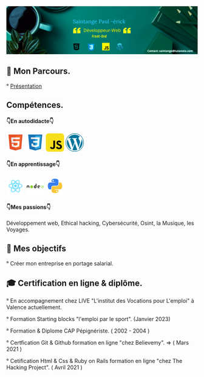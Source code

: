 <img src="https://raw.githubusercontent.com/paul22330/paul22330/master/Banniere linkedin -officiel.png" alt="Banniere Saintange Paul">

## 👦 Mon Parcours.

° [Présentation](https://lu.ma/saintange)


## Compétences.

#### 👇En autodidacte👇

![html](html.png) ![css](css.png) ![javascript](javascript.png)  ![wordpress](wordpress.png)

 #### 👇En apprentissage👇
 ![react](react.png) ![nodejs](nodejs.png) ![python3](python.png)
 
 #### 👇Mes passions👇

 Développement web, Ethical hacking, Cybersécurité, Osint, la Musique, les Voyages.

## 🚀 Mes objectifs

° Créer mon entreprise en portage salarial.

## :mortar_board:  Certification en ligne & diplôme.

° En accompagnement chez LIVE "L'institut des Vocations pour L'emploi" à Valence actuellement.

° Formation Starting blocks "l'emploi par le sport". (Janvier 2023)

° Formation & Diplome CAP Pépignériste. ( 2002 - 2004 )

° Certfication Git & Github formation en ligne "chez Believemy". => ( Mars 2021 )

° Cetification Html & Css & Ruby on Rails formation en ligne "chez The Hacking Project". ( Avril 2021 )







 



